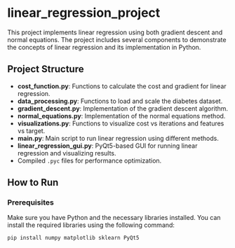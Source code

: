 # linear_regression_project

This project implements linear regression using both gradient descent and normal equations. The project includes several components to demonstrate the concepts of linear regression and its implementation in Python.

## Project Structure

- **cost_function.py**: Functions to calculate the cost and gradient for linear regression.
- **data_processing.py**: Functions to load and scale the diabetes dataset.
- **gradient_descent.py**: Implementation of the gradient descent algorithm.
- **normal_equations.py**: Implementation of the normal equations method.
- **visualizations.py**: Functions to visualize cost vs iterations and features vs target.
- **main.py**: Main script to run linear regression using different methods.
- **linear_regression_gui.py**: PyQt5-based GUI for running linear regression and visualizing results.
- Compiled `.pyc` files for performance optimization.

## How to Run

### Prerequisites

Make sure you have Python and the necessary libraries installed. You can install the required libraries using the following command:

```sh
pip install numpy matplotlib sklearn PyQt5
